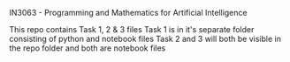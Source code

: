 IN3063 - Programming and Mathematics for Artificial Intelligence

This repo contains Task 1, 2 & 3 files
Task 1 is in it's separate folder consisting of python and notebook files
Task 2 and 3 will both be visible in the repo folder and both are notebook files